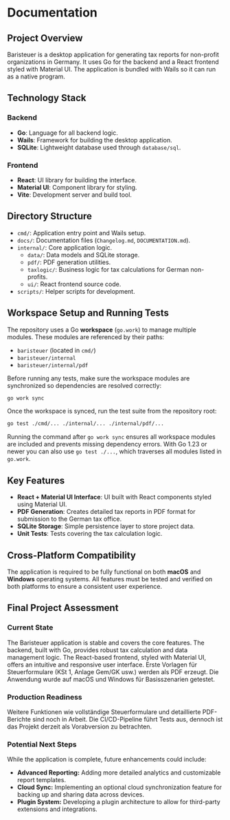 # Documentation

## Project Overview

Baristeuer is a desktop application for generating tax reports for non-profit organizations in Germany. It uses Go for the backend and a React frontend styled with Material UI. The application is bundled with Wails so it can run as a native program.

## Technology Stack

### Backend
- **Go**: Language for all backend logic.
- **Wails**: Framework for building the desktop application.
- **SQLite**: Lightweight database used through `database/sql`.

### Frontend
- **React**: UI library for building the interface.
- **Material UI**: Component library for styling.
- **Vite**: Development server and build tool.

## Directory Structure

- `cmd/`: Application entry point and Wails setup.
 - `docs/`: Documentation files (`Changelog.md`, `DOCUMENTATION.md`).
- `internal/`: Core application logic.
  - `data/`: Data models and SQLite storage.
  - `pdf/`: PDF generation utilities.
  - `taxlogic/`: Business logic for tax calculations for German non-profits.
  - `ui/`: React frontend source code.
- `scripts/`: Helper scripts for development.

## Workspace Setup and Running Tests

The repository uses a Go **workspace** (`go.work`) to manage multiple modules.
These modules are referenced by their paths:

- `baristeuer` (located in `cmd/`)
- `baristeuer/internal`
- `baristeuer/internal/pdf`

Before running any tests, make sure the workspace modules are synchronized so
dependencies are resolved correctly:

```bash
go work sync
```

Once the workspace is synced, run the test suite from the repository root:

```bash
go test ./cmd/... ./internal/... ./internal/pdf/...
```

Running the command after `go work sync` ensures all workspace modules are
included and prevents missing dependency errors. With Go 1.23 or newer you can
also use `go test ./...`, which traverses all modules listed in `go.work`.

## Key Features

- **React + Material UI Interface**: UI built with React components styled using Material UI.
- **PDF Generation**: Creates detailed tax reports in PDF format for submission to the German tax office.
- **SQLite Storage**: Simple persistence layer to store project data.
- **Unit Tests**: Tests covering the tax calculation logic.

## Cross-Platform Compatibility
The application is required to be fully functional on both **macOS** and **Windows** operating systems. All features must be tested and verified on both platforms to ensure a consistent user experience.

## Final Project Assessment

### Current State
The Baristeuer application is stable and covers the core features. The backend, built with Go, provides robust tax calculation and data management logic. The React-based frontend, styled with Material UI, offers an intuitive and responsive user interface. Erste Vorlagen für Steuerformulare (KSt 1, Anlage Gem/GK usw.) werden als PDF erzeugt. Die Anwendung wurde auf macOS und Windows für Basisszenarien getestet.

### Production Readiness
Weitere Funktionen wie vollständige Steuerformulare und detaillierte PDF-Berichte sind noch in Arbeit. Die CI/CD-Pipeline führt Tests aus, dennoch ist das Projekt derzeit als Vorabversion zu betrachten.

### Potential Next Steps
While the application is complete, future enhancements could include:
- **Advanced Reporting:** Adding more detailed analytics and customizable report templates.
- **Cloud Sync:** Implementing an optional cloud synchronization feature for backing up and sharing data across devices.
- **Plugin System:** Developing a plugin architecture to allow for third-party extensions and integrations.
